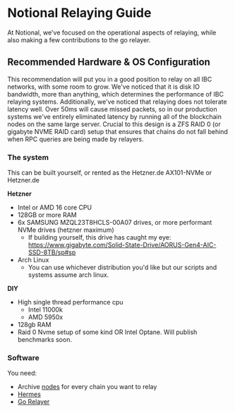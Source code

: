 # Notional Relaying Guide

At Notional, we've focused on the operational aspects of relaying, while also making a few contributions to the go relayer.  


## Recommended Hardware & OS Configuration
This recommendation will put you in a good position to relay on all IBC networks, with some room to grow.  We've noticed that it is disk IO bandwidth, more than anything, which determines the performance of IBC relaying systems.  Additionally, we've noticed that relaying does not tolerate latency well.  Over 50ms will cause missed packets, so in our production systems we've entirely eliminated latency by running all of the blockchain nodes on the same large server.  Crucial to this design is a ZFS RAID 0 (or gigabyte NVME RAID card) setup that ensures that chains do not fall behind when RPC queries are being made by relayers. 

### The system
This can be built yourself, or rented as the Hetzner.de AX101-NVMe or Hetzner.de 


**Hetzner**
* Intel or AMD 16 core CPU
* 128GB or more RAM
* 6x SAMSUNG MZQL23T8HCLS-00A07 drives, or more performant NVMe drives (hetzner maximum)
    * If building yourself, this drive has caught my eye: https://www.gigabyte.com/Solid-State-Drive/AORUS-Gen4-AIC-SSD-8TB/sp#sp
* Arch Linux
  * You can use whichever distribution you'd like but our scripts and systems assume arch linux.  

**DIY**
* High single thread performance cpu
   * Intel 11000k
   * AMD 5950x
* 128gb RAM
* Raid 0 Nvme setup of some kind OR Intel Optane.  Will publish benchmarks soon.  


### Software
You need:

* Archive [nodes](../node-setup) for every chain you want to relay
* [Hermes](./hermes)
* [Go Relayer](./rly)
